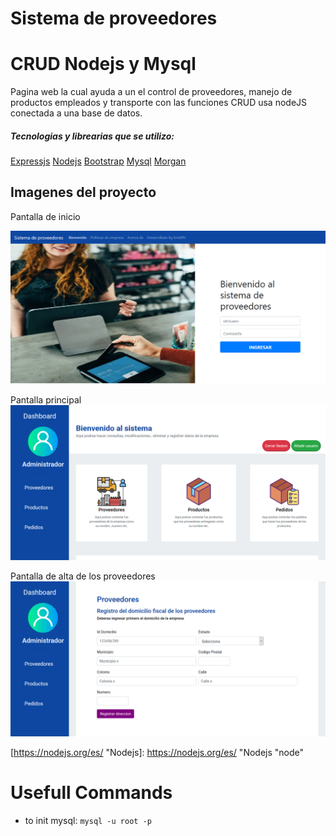 
# Sistema de proveedores
# CRUD Nodejs y Mysql

Pagina web la cual ayuda a un el control de proveedores, manejo de productos empleados y  transporte con las funciones CRUD usa nodeJS conectada a una base de datos.

<h5> Tecnologias y librearias que se utilizo:</h5>

[Expressjs](https://expressjs.com/es/ "Expressjs")
[Nodejs](https://nodejs.org/es/ "Node js")
[Bootstrap](https://getbootstrap.com/ "Bootstrap")
[Mysql](https://www.mysql.com/ "Mysql")
[Morgan](https://www.npmjs.com/package/morgan "Morgan")

<h2>Imagenes del proyecto</h2>
Pantalla de inicio

![Preview](https://raw.githubusercontent.com/ErickRV19/crud-nodejs-mysql/master/previews/Screenshot_2020-05-08%20Nodejs%20Mysql%20CRUD.png "Preview")


Pantalla principal
![Preview2]( https://raw.githubusercontent.com/ErickRV19/crud-nodejs-mysql/master/previews/Screenshot%20de%20pagina%20principal%20copy.png "Preview 2")


Pantalla de alta de los proveedores
![Preview](https://raw.githubusercontent.com/ErickRV19/crud-nodejs-mysql/master/previews/Screenshot_2020-05-08%20Nodejs%20Mysql%20CRUD4.png "Preview")


[https://nodejs.org/es/ "Nodejs]: https://nodejs.org/es/ "Nodejs "node"

# Usefull Commands
- to init mysql: `mysql -u root -p`
